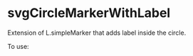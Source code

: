 # svgCircleMarkerWithLabel
Extension of L.simpleMarker that adds label inside the circle.

To use:

